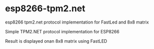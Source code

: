# esp8266-tpm2.net
esp8266 tpm2.net protocol  implementation for FastLed and 8x8 matrix

Simple TPM2.NET protocol implementation for ESP8266

Result is displayed onan 8x8 matrix using FastLED

